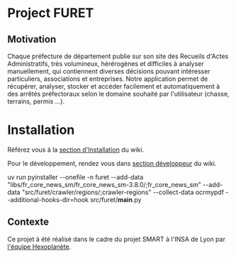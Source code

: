 # Project FURET

## Motivation

Chaque préfecture de département publie sur son site des Recueils d'Actes Administratifs, très volumineux, hérérogènes et difficiles à analyser manuellement, qui contiennent diverses décisions pouvant intéresser particuliers, associations et entreprises.  Notre application permet de récupérer, analyser, stocker et accéder facilement et automatiquement à des arrêtés préfectoraux selon le domaine souhaité par l'utilisateur (chasse, terrains, permis ...).


# Installation

Référez vous à la [section d'Installation](https://github.com/Hexoplanete/Projet-Furet/wiki#installation) du wiki.

Pour le développement, rendez vous dans [section développeur](https://github.com/Hexoplanete/Projet-Furet/wiki/Home-d%C3%A9velopeur) du wiki.

<!-- Build Executable : uv run pyinstaller --onefile -n furet --add-data "src/furet/crawler/regions/;crawler-regions" --add-data "libs/fr_core_news_sm/fr_core_news_sm-3.8.0/;fr_core_news_sm"  --additional-hooks-dir=hooks src/ --collect-data ocrmypdf src/furet/__main__.py

Build Executable : uv run pyinstaller --onefile -n furet --add-data "src/furet/crawler/regions/;crawler-regions" --add-data "src/furet/crawler/;crawler"  --add-data "libs/fr_core_news_sm/fr_core_news_sm-3.8.0/;fr_core_news_sm"  --hidden-import=furet.crawler.regions --collect-data ocrmypdf src/furet/__main__.py -->


uv run pyinstaller --onefile -n furet --add-data "libs/fr_core_news_sm/fr_core_news_sm-3.8.0/;fr_core_news_sm" --add-data "src/furet/crawler/regions/;crawler-regions"  --collect-data ocrmypdf --additional-hooks-dir=hook src/furet/__main__.py




## Contexte

Ce projet à été réalisé dans le cadre du projet SMART à l'INSA de Lyon par [l'équipe Hexoplanète](https://github.com/Hexoplanete/Projet-Furet/wiki/%C3%80-propos-de-l'Hexoplan%C3%A8te).
